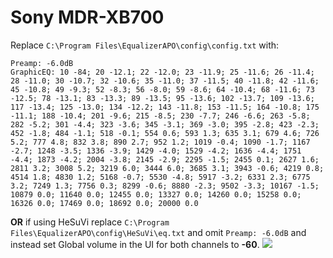 # Sony MDR-XB700
Replace `C:\Program Files\EqualizerAPO\config\config.txt` with:
```
Preamp: -6.0dB
GraphicEQ: 10 -84; 20 -12.1; 22 -12.0; 23 -11.9; 25 -11.6; 26 -11.4; 28 -11.0; 30 -10.7; 32 -10.6; 35 -11.0; 37 -11.5; 40 -11.8; 42 -11.6; 45 -10.8; 49 -9.3; 52 -8.3; 56 -8.0; 59 -8.6; 64 -10.4; 68 -11.6; 73 -12.5; 78 -13.1; 83 -13.3; 89 -13.5; 95 -13.6; 102 -13.7; 109 -13.6; 117 -13.4; 125 -13.0; 134 -12.2; 143 -11.8; 153 -11.5; 164 -10.8; 175 -11.1; 188 -10.4; 201 -9.6; 215 -8.5; 230 -7.7; 246 -6.6; 263 -5.8; 282 -5.2; 301 -4.4; 323 -3.6; 345 -3.1; 369 -3.0; 395 -2.8; 423 -2.3; 452 -1.8; 484 -1.1; 518 -0.1; 554 0.6; 593 1.3; 635 3.1; 679 4.6; 726 5.2; 777 4.8; 832 3.8; 890 2.7; 952 1.2; 1019 -0.4; 1090 -1.7; 1167 -2.7; 1248 -3.5; 1336 -3.9; 1429 -4.0; 1529 -4.2; 1636 -4.4; 1751 -4.4; 1873 -4.2; 2004 -3.8; 2145 -2.9; 2295 -1.5; 2455 0.1; 2627 1.6; 2811 3.2; 3008 5.2; 3219 6.0; 3444 6.0; 3685 3.1; 3943 -0.6; 4219 0.8; 4514 1.8; 4830 1.2; 5168 -0.7; 5530 -4.8; 5917 -3.2; 6331 2.3; 6775 3.2; 7249 1.3; 7756 0.3; 8299 -0.6; 8880 -2.3; 9502 -3.3; 10167 -1.5; 10879 0.0; 11640 0.0; 12455 0.0; 13327 0.0; 14260 0.0; 15258 0.0; 16326 0.0; 17469 0.0; 18692 0.0; 20000 0.0
```
**OR** if using HeSuVi replace `C:\Program Files\EqualizerAPO\config\HeSuVi\eq.txt` and omit `Preamp: -6.0dB` and instead set Global volume in the UI for both channels to **-60**.
![](https://raw.githubusercontent.com/jaakkopasanen/AutoEq/master/results/Headphone.com/headphoncecom/onear/Sony%20MDR-XB700/Sony%20MDR-XB700.png)